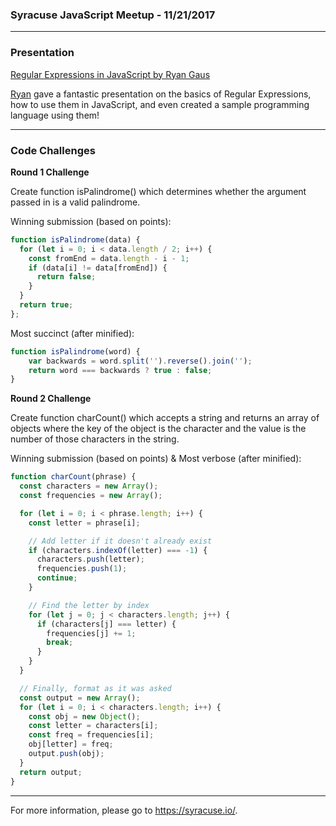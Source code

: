 ### Syracuse JavaScript Meetup - 11/21/2017

---

### Presentation

[Regular Expressions in JavaScript by Ryan Gaus](https://1egoman.github.io/syrjs-presentation-regex/index.html#1)

[Ryan](https://github.com/1egoman) gave a fantastic presentation on the basics of Regular Expressions, how to use them in JavaScript, and even created a sample programming language using them!

---

### Code Challenges


**Round 1 Challenge**

Create function isPalindrome() which determines whether the argument passed in is a valid palindrome.

Winning submission (based on points):
```javascript
function isPalindrome(data) {
  for (let i = 0; i < data.length / 2; i++) {
    const fromEnd = data.length - i - 1;
    if (data[i] != data[fromEnd]) {
      return false;
    }
  }
  return true;
};
```

Most succinct (after minified):
```javascript
function isPalindrome(word) {
    var backwards = word.split('').reverse().join('');
    return word === backwards ? true : false;
}
```

**Round 2 Challenge**

Create function charCount() which accepts a string and returns an array of objects where the key of the object is the character and the value is the number of those characters in the string.

Winning submission (based on points) & Most verbose (after minified):
```javascript
function charCount(phrase) {
  const characters = new Array();
  const frequencies = new Array();

  for (let i = 0; i < phrase.length; i++) {
    const letter = phrase[i];

    // Add letter if it doesn't already exist
    if (characters.indexOf(letter) === -1) {
      characters.push(letter);
      frequencies.push(1);
      continue;
    }

    // Find the letter by index
    for (let j = 0; j < characters.length; j++) {
      if (characters[j] === letter) {
        frequencies[j] += 1;
        break;
      }
    }
  }

  // Finally, format as it was asked
  const output = new Array();
  for (let i = 0; i < characters.length; i++) {
    const obj = new Object();
    const letter = characters[i];
    const freq = frequencies[i];
    obj[letter] = freq;
    output.push(obj);
  }
  return output;
}
```



---

For more information, please go to https://syracuse.io/.


